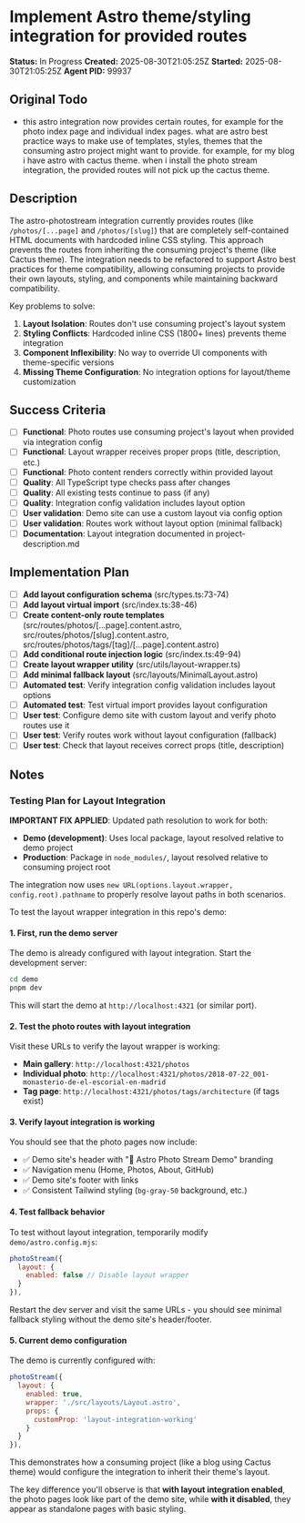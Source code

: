 # Implement Astro theme/styling integration for provided routes

**Status:** In Progress
**Created:** 2025-08-30T21:05:25Z
**Started:** 2025-08-30T21:05:25Z
**Agent PID:** 99937

## Original Todo

- this astro integration now provides certain routes, for example for the photo index page and individual index pages. what are astro best practice ways to make use of templates, styles, themes that the consuming astro project might want to provide. for example, for my blog i have astro with cactus theme. when i install the photo stream integration, the provided routes will not pick up the cactus theme.

## Description

The astro-photostream integration currently provides routes (like `/photos/[...page]` and `/photos/[slug]`) that are completely self-contained HTML documents with hardcoded inline CSS styling. This approach prevents the routes from inheriting the consuming project's theme (like Cactus theme). The integration needs to be refactored to support Astro best practices for theme compatibility, allowing consuming projects to provide their own layouts, styling, and components while maintaining backward compatibility.

Key problems to solve:

1. **Layout Isolation**: Routes don't use consuming project's layout system
2. **Styling Conflicts**: Hardcoded inline CSS (1800+ lines) prevents theme integration
3. **Component Inflexibility**: No way to override UI components with theme-specific versions
4. **Missing Theme Configuration**: No integration options for layout/theme customization

## Success Criteria

- [ ] **Functional**: Photo routes use consuming project's layout when provided via integration config
- [ ] **Functional**: Layout wrapper receives proper props (title, description, etc.)
- [ ] **Functional**: Photo content renders correctly within provided layout
- [ ] **Quality**: All TypeScript type checks pass after changes
- [ ] **Quality**: All existing tests continue to pass (if any)
- [ ] **Quality**: Integration config validation includes layout option
- [ ] **User validation**: Demo site can use a custom layout via config option
- [ ] **User validation**: Routes work without layout option (minimal fallback)
- [ ] **Documentation**: Layout integration documented in project-description.md

## Implementation Plan

- [ ] **Add layout configuration schema** (src/types.ts:73-74)
- [ ] **Add layout virtual import** (src/index.ts:38-46)
- [ ] **Create content-only route templates** (src/routes/photos/[...page].content.astro, src/routes/photos/[slug].content.astro, src/routes/photos/tags/[tag]/[...page].content.astro)
- [ ] **Add conditional route injection logic** (src/index.ts:49-94)
- [ ] **Create layout wrapper utility** (src/utils/layout-wrapper.ts)
- [ ] **Add minimal fallback layout** (src/layouts/MinimalLayout.astro)
- [ ] **Automated test**: Verify integration config validation includes layout options
- [ ] **Automated test**: Test virtual import provides layout configuration
- [ ] **User test**: Configure demo site with custom layout and verify photo routes use it
- [ ] **User test**: Verify routes work without layout configuration (fallback)
- [ ] **User test**: Check that layout receives correct props (title, description)

## Notes

### Testing Plan for Layout Integration

**IMPORTANT FIX APPLIED**: Updated path resolution to work for both:

- **Demo (development)**: Uses local package, layout resolved relative to demo project
- **Production**: Package in `node_modules/`, layout resolved relative to consuming project root

The integration now uses `new URL(options.layout.wrapper, config.root).pathname` to properly resolve layout paths in both scenarios.

To test the layout wrapper integration in this repo's demo:

#### 1. First, run the demo server

The demo is already configured with layout integration. Start the development server:

```bash
cd demo
pnpm dev
```

This will start the demo at `http://localhost:4321` (or similar port).

#### 2. Test the photo routes with layout integration

Visit these URLs to verify the layout wrapper is working:

- **Main gallery**: `http://localhost:4321/photos`
- **Individual photo**: `http://localhost:4321/photos/2018-07-22_001-monasterio-de-el-escorial-en-madrid`
- **Tag page**: `http://localhost:4321/photos/tags/architecture` (if tags exist)

#### 3. Verify layout integration is working

You should see that the photo pages now include:

- ✅ Demo site's header with "📸 Astro Photo Stream Demo" branding
- ✅ Navigation menu (Home, Photos, About, GitHub)
- ✅ Demo site's footer with links
- ✅ Consistent Tailwind styling (`bg-gray-50` background, etc.)

#### 4. Test fallback behavior

To test without layout integration, temporarily modify `demo/astro.config.mjs`:

```javascript
photoStream({
  layout: {
    enabled: false // Disable layout wrapper
  }
}),
```

Restart the dev server and visit the same URLs - you should see minimal fallback styling without the demo site's header/footer.

#### 5. Current demo configuration

The demo is currently configured with:

```javascript
photoStream({
  layout: {
    enabled: true,
    wrapper: './src/layouts/Layout.astro',
    props: {
      customProp: 'layout-integration-working'
    }
  }
}),
```

This demonstrates how a consuming project (like a blog using Cactus theme) would configure the integration to inherit their theme's layout.

The key difference you'll observe is that **with layout integration enabled**, the photo pages look like part of the demo site, while **with it disabled**, they appear as standalone pages with basic styling.
